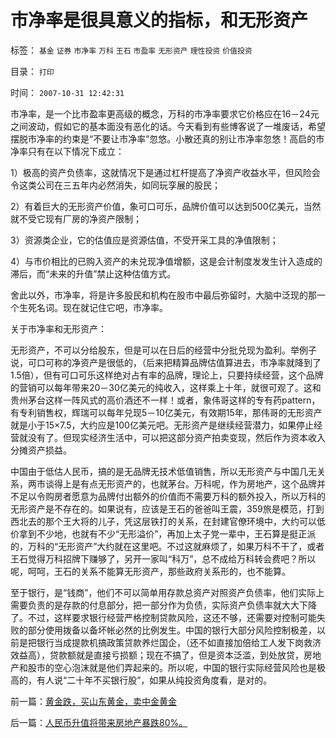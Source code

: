 # 市净率是很具意义的指标，和无形资产

标签： `基金` `证券` `市净率` `万科` `王石` `市盈率` `无形资产` `理性投资` `价值投资` 

目录： `打印`

时间： `2007-10-31 12:42:31`

市净率，是一个比市盈率更高级的概念，万科的市净率要求它价格应在16－24元之间波动，假如它的基本面没有恶化的话。今天看到有些博客说了一堆废话，希望摆脱市净率的约束是“不要让市净率”忽悠。小散还真的别让市净率忽悠！高启的市净率只有在以下情况下成立：

1）极高的资产负债率，这就情况下是通过杠杆提高了净资产收益水平，但风险会令这类公司在三五年内必然消失，如同玩孪展的股民；

2）有着巨大的无形资产价值，象可口可乐，品牌价值可以达到500亿美元，当然就不受它现有厂房的净资产限制；

3）资源类企业，它的估值应是资源估值，不受开采工具的净值限制；

4）与市价相比的已购入资产的未兑现净值增额，这是会计制度发发生计入造成的滞后，而“未来的升值”禁止这种估值方式。

舍此以外，市净率，将是许多股民和机构在股市中最后弥留时，大脑中泛现的那一个生死名词。现在就记住它吧，市净率。

关于市净率和无形资产：

无形资产，不可以分给股东，但是可以在日后的经营中分批兑现为盈利。举例子说，可口可称的净资产是很低的，（后来把精算品牌估值算进去，市净率就降到了1.5倍），但有可口可乐这样绝对占有率的品牌，理论上，只要持续经营，这个品牌的营销可以每年带来20－30亿美元的纯收入，这样乘上十年，就很可观了。这和贵州茅台这样一阵风式的高价酒还不一样！或者，象伟哥这样的专有药pattern，有专利销售权，辉瑞可以每年兑现5－10亿美元，有效期15年，那伟哥的无形资产就是小于15×7.5，大约应是100亿美元吧。无形资产是继续经营潜力，如果停止经营就没有了。但现实经济生活中，可以把这部分资产拍卖变现，然后作为资本收入分摊资产损益。

中国由于低估人民币，搞的是无品牌无技术低值销售，所以无形资产与中国几无关系，两市谈得上是有点无形资产的，也就茅台。万科呢，作为房地产，这个品牌并不足以令购房者愿意为品牌付出额外的价值而不需要万科的额外投入，所以万科的无形资产是不存在的。如果说有，应该是王石的爸爸叫王震，359旅是模范，打到西北去的那个王大将的儿子，凭这层铁打的关系，在封建官僚环境中，大约可以低价拿到不少地，也就有不少“无形溢价”，再加上太子党一辈中，王石算是挺正派的，万科的“无形资产”大约就在这里吧。不过这就麻烦了，如果万科不干了，或者王石觉得万科招牌下赚够了，另开一家叫“科万”，总不成给万科转会费吧？所以呢，呵呵，王石的关系不能算无形资产，那些政府关系形的，也不能算。

至于银行，是“钱商”，他们不可以简单用存款总资产对照资产负债率，他们实际上需要负责的是存款的付息部分，把一部分作为负债，实际资产负债率就大大下降了。不过，这样要求银行经营严格控制贷款风险，这还不够，还需要对控制可能失败的部分使用拨备以备坏帐必然的比例发生。中国的银行大部分风险控制极差，以前是把银行当成提款机搞政策贷款养烂国企，（还不如直接加倍给工人发下岗救济效益高），贷款额就是直接亏损额；现在不搞了，但是资本泛滥，到处放贷，房地产和股市的空心泡沫就是他们弄起来的。所以呢，中国的银行实际经营风险也是极高的，有人说“二十年不买银行股”，如果从纯投资角度看，是对的。



前一篇：[黄金跌，买山东黄金，卖中金黄金](../../../2007/10/30/黄金跌，买山东黄金，卖中金黄金.md)

后一篇：[人民币升值将带来房地产暴跌80%。](../../../2007/10/31/人民币升值将带来房地产暴跌80-。.md)
